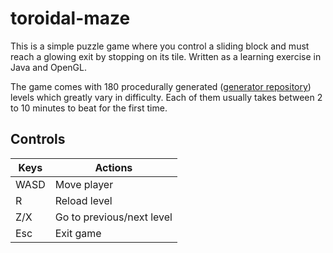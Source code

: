 # toroidal-maze
This is a simple puzzle game where you control a sliding block and must reach a glowing exit by stopping on its tile. Written as a learning exercise in Java and OpenGL.

The game comes with 180 procedurally generated ([generator repository](https://github.com/DeathFuel/toroidal-maze-levelgen)) levels which greatly vary in difficulty. Each of them usually takes between 2 to 10 minutes to beat for the first time.

## Controls

| Keys | Actions |
| ---- | ------- |
| WASD | Move player |
| R    | Reload level |
| Z/X  | Go to previous/next level |
| Esc  | Exit game |
